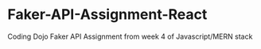 # Faker-API-Assignment-React

Coding Dojo Faker API Assignment from week 4 of Javascript/MERN stack
